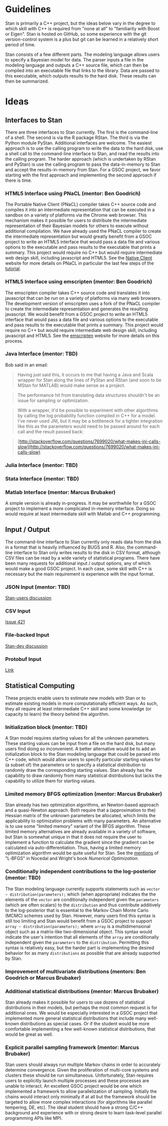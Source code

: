 # Guidelines
Stan is primarily a C++ project, but the ideas below vary in the degree to which skill with C++ is required from "none at all" to "familiarity with Boost or Eigen". Stan is hosted on GitHub, so some experience with the git version-control system is a plus but git can be learned in a relatively short period of time.

Stan consists of a few different parts. The modeling language allows users to specify a Bayesian model for data. The parser inputs a file in the modeling language and outputs a C++ source file, which can then be compiled into an executable file that links to the library. Data are passed to this executable, which outputs results to the hard disk. These results can then be summarized.  

# Ideas
## Interfaces to Stan
There are three interfaces to Stan currently. The first is the command-line of a shell. The second is via the R package RStan. The third is via the Python module PyStan. Additional interfaces are welcome. The easiest approach is to use the calling program to write the data to the hard disk, use a shell call to the command-line interface to Stan, and read the results into the calling program. The harder approach (which is undertaken by RStan and PyStan) is use the calling program to pass the data-in-memory to Stan and accept the results-in-memory from Stan. For a GSOC project, we favor starting with the first approach and implementing the second approach if there is time.

### HTML5 Interface using PNaCL (mentor: Ben Goodrich)
The Portable Native Client (PNaCL) compiler takes C++ source code and compiles it into an intermediate representation that can be executed in a sandbox on a variety of platforms via the Chrome web browser. This mechanism makes it possible for users to distribute the intermediate representation of their Bayesian models for others to execute without additional compilation. We have already used the PNaCL compiler to create the intermediate representation but would greatly benefit from a GSOC project to write an HTML5 interface that would pass a data file and various options to the executable and pass results to the executable that prints a summary. This project would require no C++ but would require intermediate web design skill, including javascript and HTML5. See the [Native Client](https://developers.google.com/native-client/dev/) website for more details on PNaCL in particular the last few steps of the [tutorial](https://developers.google.com/native-client/dev/devguide/tutorial/tutorial-part1).

### HTML5 Interface using emscripten (mentor: Ben Goodrich)
The emscripten compiler takes C++ source code and translates it into javascript that can be run on a variety of platforms via many web browsers. The development version of emscripten uses a fork of the PNaCL compiler to create the intermediate representation and generates the resulting javascript. We would benefit from a GSOC project to write an HTML5 interface that would pass a data file and various options to the executable and pass results to the executable that prints a summary. This project would require no C++ but would require intermediate web design skill, including javascript and HTML5. See the [emscripten](https://github.com/kripken/emscripten/wiki) website for more details on this process.

### Java Interface (mentor: TBD)
Bob said in an email:
> Having just said this, it occurs to me that having a Java
> and Scala wrapper for Stan along the lines of PyStan and
> RStan (and soon to be MStan for MATLAB) would make sense as
> a project.

> The performance hit from translating data structures shouldn't
> be an issue for sampling or optimization.

> With a wrapper, it'd be possible to experiment with other algorithms
> by calling the log probability function compiled in C++ for
> a model.  I've never used JNI, but it may be a bottleneck for
> a tighter integration like this as the parameters would need to
> be passed around for each call and the result passed back:

>   [http://stackoverflow.com/questions/7699020/what-makes-jni-calls-slow](http://stackoverflow.com/questions/7699020/what-makes-jni-calls-slow)

### Julia Interface (mentor: TBD)
### Stata Interface (mentor: TBD)
### Matlab Interface (mentor: Marcus Brubaker)
A simple version is already in-progress. It may be worthwhile for a GSOC project to implement a more complicated in-memory interface. Doing so would require at least intermediate skill with Matlab and C++ programming.

## Input / Output
The command-line interface to Stan currently only reads data from the disk in a format that is heavily influenced by BUGS and R. Also, the command-line interface to Stan only writes results to the disk in CSV format, although CSV files can be read by a wide variety of statistical programs. There have been many requests for additional input / output options, any of which would make a good GSOC project. In each case, some skill with C++ is necessary but the main requirement is experience with the input format.

### JSON Input (mentor: TBD)
[Stan-users discussion](https://groups.google.com/forum/?fromgroups=#!searchin/stan-users/JSON/stan-users/gtK7ULwodc4/j-yJoDna7O4J) 

### CSV Input
[Issue 421](https://github.com/stan-dev/stan/issues/421)

### File-backed Input
[Stan-dev discussion](https://groups.google.com/d/msg/stan-dev/WM0FnSHeUx8/tYkMuy_JU-gJ)

### Protobuf Input
[Link](http://code.google.com/p/protobuf/)

## Statistical Computing
These projects enable users to estimate new models with Stan or to estimate existing models in more computationally efficient ways. As such, they all require at least intermediate C++ skill and some knowledge (or capacity to learn) the theory behind the algorithm.

### Initialization block (mentor: TBD)
A Stan model requires starting values for all the unknown parameters. These starting values can be input from a file on the hard disk, but many users find doing so inconvenient. A better alternative would be to add an initialization block to the Stan modeling language that could be parsed into C++ code, which would allow users to specify particular starting values for (a subset of) the parameters or to specify a statistical distribution to randomly draw the corresponding starting values. Stan already has the capability to draw randomly from many statistical distributions but lacks the capability to utilize them for starting values.

### Limited memory BFGS optimization (mentor: Marcus Brubaker)
Stan already has two optimization algorithms, an Newton-based approach and a quasi-Newton approach. Both require that a (approximation to the) Hessian matrix of the unknown parameters be allocated, which limits the applicability to optimization problems with many parameters. An alternative is to use some "limited memory" variant of the BFGS algorithm. These limited memory alternatives are already available in a variety of software, but Stan is somewhat unique in that it does not require the user to implement a function to calculate the gradient since the gradient can be calculated via auto-differentiation. Thus, having a limited memory optimization algorithm would be quite useful for Stan. See the [mentions](http://books.google.com/books?id=VbHYoSyelFcC&lpg=PP1&dq=Nocedal%20Wright&pg=PP1#v=onepage&q=%22L-BFGS%22&f=false) of "L-BFGS" in Nocedal and Wright's book _Numerical Optimization_.

### Conditionally independent contributions to the log-posterior (mentor: TBD)
The Stan modeling language currently supports statements such as `vector ~ distribution(parameters);` which (when appropriate) indicates the the elements of the `vector` are conditionally independent given the `parameters` (which are often scalars) to the `distribution` and thus contribute additively to the log-posterior that is essential to the Markov Chain Monte Carlo (MCMC) schemes used by Stan. However, many users find this syntax is still too limiting and Stan would benefit from a GSOC project to support `array ~ distribution(parameters);` where `array` is a multidimensional object such as a matrix-like two-dimensional object. This syntax would indicate the user's intention that all elements of the `array` are conditionally independent given the `parameters` to the `distribution`. Permitting this syntax is relatively easy, but the harder part is implementing the desired behavior for as many `distributions` as possible that are already supported by Stan.

### Improvement of multivariate distributions (mentors: Ben Goodrich or Marcus Brubaker)

### Additional statistical distributions (mentor: Marcus Brubaker)
Stan already makes it possible for users to use dozens of statistical distributions in their models, but perhaps the most common request is for additional ones. We would be especially interested in a GSOC project that implemented more general statistical distributions that include many well-known distributions as special cases. Or if the student would be more comfortable implementing a few well-known statistical distributions, that would be great as well.

### Explicit parallel sampling framework (mentor: Marcus Brubaker)
Stan users should always run multiple Markov chains in order to accurately determine convergence. Given the proliferation of multi-core systems and clusters these should be run simultaneous.  Unfortunately, Stan requires users to explicitly launch multiple processes and these processes are unable to interact.  An excellent GSOC project would be one which implemented a framework to allow parallelization of sampling.  Initially the chains would interact only minimally if at all but the framework should be targeted to allow more complex interactions (for algorithms like parallel tempering, DE, etc).  The ideal student should have a strong C/C++ background and experience with or strong desire to learn task-level parallel programming APIs like MPI.